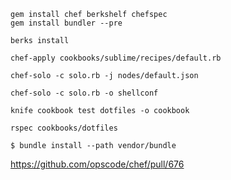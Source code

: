 ```
gem install chef berkshelf chefspec
gem install bundler --pre
```

```
berks install
```
```
chef-apply cookbooks/sublime/recipes/default.rb
```
```
chef-solo -c solo.rb -j nodes/default.json
```
```
chef-solo -c solo.rb -o shellconf
```
```
knife cookbook test dotfiles -o cookbook
```
```
rspec cookbooks/dotfiles
```
```
$ bundle install --path vendor/bundle
```
https://github.com/opscode/chef/pull/676
